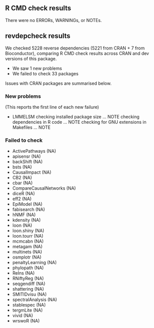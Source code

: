 ## R CMD check results

There were no ERRORs, WARNINGs, or NOTEs.

## revdepcheck results

We checked 5228 reverse dependencies (5221 from CRAN + 7 from Bioconductor), comparing R CMD check results across CRAN and dev versions of this package.

 * We saw 1 new problems
 * We failed to check 33 packages

Issues with CRAN packages are summarised below.

### New problems
(This reports the first line of each new failure)

* LMMELSM
  checking installed package size ... NOTE
  checking dependencies in R code ... NOTE
  checking for GNU extensions in Makefiles ... NOTE

### Failed to check

* ActivePathways        (NA)
* apisensr              (NA)
* backShift             (NA)
* bsts                  (NA)
* CausalImpact          (NA)
* CB2                   (NA)
* cbar                  (NA)
* CompareCausalNetworks (NA)
* diceR                 (NA)
* eff2                  (NA)
* EpiModel              (NA)
* fabisearch            (NA)
* hNMF                  (NA)
* kdensity              (NA)
* loon                  (NA)
* loon.shiny            (NA)
* loon.tourr            (NA)
* mcmcabn               (NA)
* metagam               (NA)
* multinets             (NA)
* osmplotr              (NA)
* penaltyLearning       (NA)
* phylopath             (NA)
* ReIns                 (NA)
* RNiftyReg             (NA)
* seqgendiff            (NA)
* shattering            (NA)
* SMITIDvisu            (NA)
* spectralAnalysis      (NA)
* stablespec            (NA)
* tergmLite             (NA)
* vivid                 (NA)
* wrswoR                (NA)
